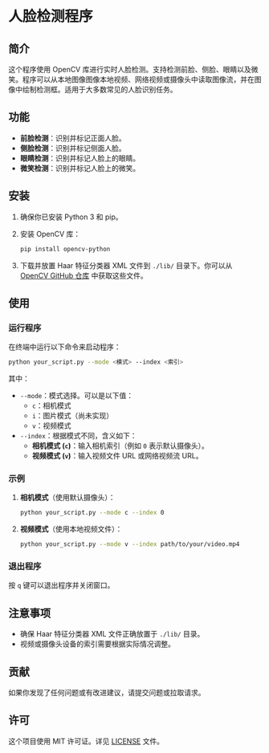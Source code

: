 # 人脸检测程序

## 简介

这个程序使用 OpenCV 库进行实时人脸检测。支持检测前脸、侧脸、眼睛以及微笑。程序可以从本地图像图像本地视频、网络视频或摄像头中读取图像流，并在图像中绘制检测框。适用于大多数常见的人脸识别任务。

## 功能

- **前脸检测**：识别并标记正面人脸。
- **侧脸检测**：识别并标记侧面人脸。
- **眼睛检测**：识别并标记人脸上的眼睛。
- **微笑检测**：识别并标记人脸上的微笑。

## 安装

1. 确保你已安装 Python 3 和 pip。
2. 安装 OpenCV 库：

   ```bash
   pip install opencv-python
   ```

3. 下载并放置 Haar 特征分类器 XML 文件到 `./lib/` 目录下。你可以从 [OpenCV GitHub 仓库](https://github.com/opencv/opencv/tree/master/data/haarcascades) 中获取这些文件。

## 使用

### 运行程序

在终端中运行以下命令来启动程序：

```bash
python your_script.py --mode <模式> --index <索引>
```

其中：
- `--mode`：模式选择。可以是以下值：
  - `c`：相机模式
  - `i`：图片模式（尚未实现）
  - `v`：视频模式
- `--index`：根据模式不同，含义如下：
  - **相机模式 (`c`)**：输入相机索引（例如 `0` 表示默认摄像头）。
  - **视频模式 (`v`)**：输入视频文件 URL 或网络视频流 URL。

### 示例

1. **相机模式**（使用默认摄像头）：

   ```bash
   python your_script.py --mode c --index 0
   ```

2. **视频模式**（使用本地视频文件）：

   ```bash
   python your_script.py --mode v --index path/to/your/video.mp4
   ```

### 退出程序

按 `q` 键可以退出程序并关闭窗口。

## 注意事项

- 确保 Haar 特征分类器 XML 文件正确放置于 `./lib/` 目录。
- 视频或摄像头设备的索引需要根据实际情况调整。

## 贡献

如果你发现了任何问题或有改进建议，请提交问题或拉取请求。

## 许可

这个项目使用 MIT 许可证。详见 [LICENSE](LICENSE) 文件。
